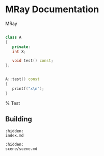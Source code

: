 
# MRay Documentation



MRay


```cpp

class A
{
   private:
   int X;

   void test() const;
};


A::test() const
{
   printf("x\n");
}

```

% Test
## Building


```{toctree}
:hidden:
index.md
```

```{toctree}
:hidden:
scene/scene.md
```



